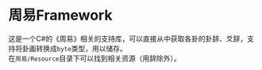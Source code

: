 # 周易Framework
这是一个C#的《周易》相关的支持库，可以直接从中获取各卦的卦辞、爻辞，支持将卦画转换成`byte`类型，用以储存。  
在`周易/Resource`目录下可以找到相关资源（用辞除外）。
